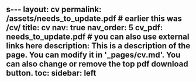 s---
layout: cv
permalink: /assets/needs_to_update.pdf  # earlier this was /cv/
title: cv
nav: true
nav_order: 5
cv_pdf: needs_to_update.pdf # you can also use external links here
description: This is a description of the page. You can modify it in '_pages/cv.md'. You can also change or remove the top pdf download button.
toc:
  sidebar: left
---
